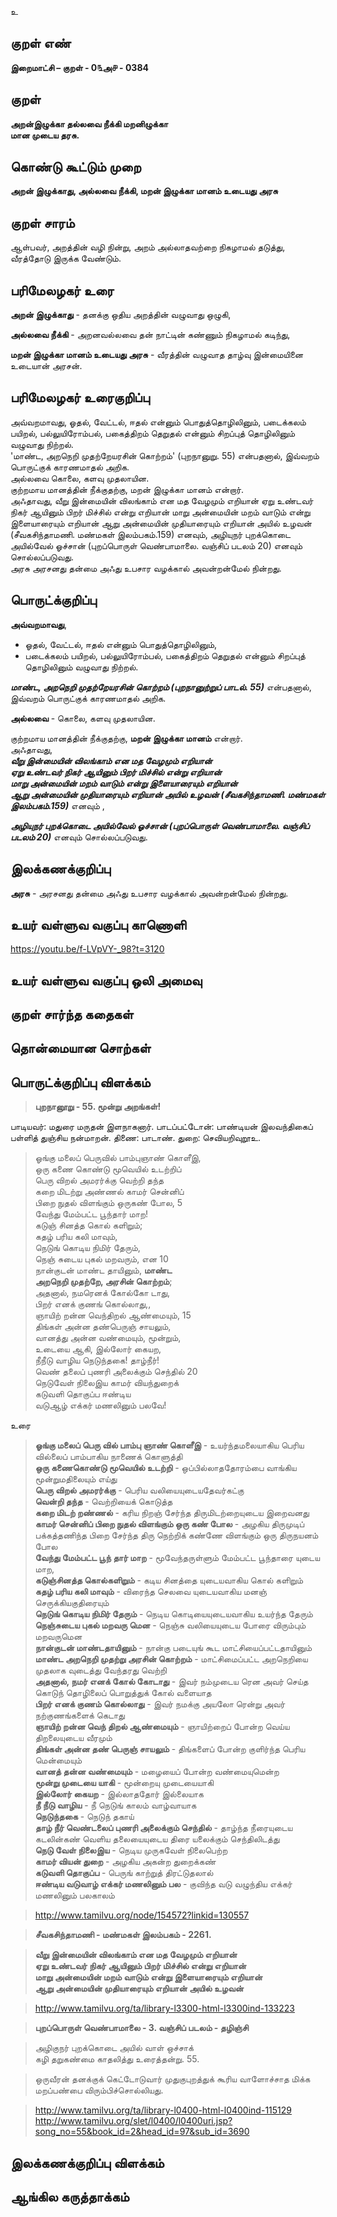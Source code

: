 உ

## குறள் எண் 

**இறைமாட்சி – குறள் - 0௩அ௪ - 0384**  

## குறள் 

**அறன்இழுக்கா தல்லவை நீக்கி மறனிழுக்கா  
மான முடைய தரசு.**

## கொண்டு கூட்டும் முறை

**அறன் இழுக்காது, அல்லவை நீக்கி, மறன் இழுக்கா மானம் உடையது அரசு**

## குறள் சாரம் 

ஆள்பவர், அறத்தின் வழி நின்று, அறம் அல்லாதவற்றை நிகழாமல் தடுத்து, வீரத்தோடு இருக்க வேண்டும்.  

## பரிமேலழகர் உரை

**அறன் இழுக்காது** - தனக்கு ஒதிய அறத்தின் வழுவாது ஒழுகி,  

**அல்லவை நீக்கி** - அறனவல்லவை தன் நாட்டின் கண்ணும் நிகழாமல் கடிந்து,  

**மறன் இழுக்கா மானம் உடையது அரசு** - வீரத்தின் வழுவாத தாழ்வு இன்மையினை உடையான் அரசன்.

## பரிமேலழகர் உரைகுறிப்பு   

அவ்வறமாவது, ஓதல், வேட்டல், ஈதல் என்னும் பொதுத்தொழிலினும், படைக்கலம் பயிறல், பல்லுயிரோம்பல், பகைத்திறம் தெறுதல் என்னும் சிறப்புத் தொழிலினும் வழுவாது நிற்றல்.  
'மாண்ட, அறநெறி முதற்றேயரசின் கொற்றம்' (புறநானுறு. 55) என்பதனால், இவ்வறம் பொருட்குக் காரணமாதல் அறிக.   
அல்லவை கொலை, களவு முதலாயின.  
குற்றமாய மானத்தின் நீக்குதற்கு, மறன் இழுக்கா மானம் என்றார்.  
அஃதாவது, வீறு இன்மையின் விலங்காம் என மத வேழமும் எறியான் ஏறு உண்டவர் நிகர் ஆயினும் பிறர் மிச்சில் என்று எறியான் மாறு அன்மையின் மறம் வாடும் என்று இளையாரையும் எறியான் ஆறு அன்மையின் முதியாரையும் எறியான் அயில் உழவன் (சீவகசிந்தாமணி. மண்மகள் இலம்பகம்.159) எனவும், அழியுநர் புறக்கொடை அயில்வேல் ஓச்சான் (புறப்பொருள் வெண்பாமாலை. வஞ்சிப் படலம்  20) எனவும் சொல்லப்படுவது.  
அரசு அரசனது தன்மை அஃது உபசார வழக்கால் அவன்றன்மேல் நின்றது.    

## பொருட்க்குறிப்பு 

**அவ்வறமாவது**,  
* ஓதல், வேட்டல், ஈதல் என்னும் பொதுத்தொழிலினும்,  
* படைக்கலம் பயிறல், பல்லுயிரோம்பல், பகைத்திறம் தெறுதல் என்னும் சிறப்புத் தொழிலினும் வழுவாது நிற்றல்.  

_**மாண்ட, அறநெறி முதற்றேயரசின் கொற்றம் (புறநானுற்றுப் பாடல். 55)**_ என்பதனால்,  
இவ்வறம் பொருட்குக் காரணமாதல் அறிக.     

**அல்லவை** -  கொலை, களவு முதலாயின.    

குற்றமாய மானத்தின் நீக்குதற்கு, **மறன் இழுக்கா மானம்** என்றார்.  
அஃதாவது,  
_**வீறு இன்மையின் விலங்காம் என மத வேழமும் எறியான்  
ஏறு உண்டவர் நிகர் ஆயினும் பிறர் மிச்சில் என்று எறியான்  
மாறு அன்மையின் மறம் வாடும் என்று இளையாரையும் எறியான்  
ஆறு அன்மையின் முதியாரையும் எறியான் அயில் உழவன் (சீவகசிந்தாமணி. மண்மகள் இலம்பகம்.159)**_ எனவும் ,  

_**அழியுநர் புறக்கொடை அயில்வேல் ஓச்சான் (புறப்பொருள் வெண்பாமாலை. வஞ்சிப் படலம்  20)**_ எனவும் சொல்லப்படுவது.   

## இலக்கணக்குறிப்பு  

**அரசு** - அரசனது தன்மை அஃது உபசார வழக்கால் அவன்றன்மேல் நின்றது.  

## உயர் வள்ளுவ வகுப்பு காணொளி

https://youtu.be/f-LVpVY-_98?t=3120

## உயர் வள்ளுவ வகுப்பு ஒலி அமைவு 

 
## குறள் சார்ந்த கதைகள் 


## தொன்மையான சொற்கள்


## பொருட்க்குறிப்பு விளக்கம்

>**புறநானூறு - 55. மூன்று அறங்கள்!**  

பாடியவர்: மதுரை மருதன் இளநாகனார். பாடப்பட்டோன்: பாண்டியன் இலவந்திகைப் பள்ளித் துஞ்சிய நன்மாறன். திணை: பாடாண். துறை: செவியறிவுறூஉ.  

>ஓங்கு மலைப் பெருவில் பாம்புஞாண் கொளீஇ,  
>ஒரு கணை கொண்டு மூவெயில் உடற்றிப்  
>பெரு விறல் அமரர்க்கு வெற்றி தந்த  
>கறை மிடற்று அண்ணல் காமர் சென்னிப்  
>பிறை நுதல் விளங்கும் ஒருகண் போல, 5  
>வேந்து மேம்பட்ட பூந்தார் மாற!  
>கடுஞ் சினத்த கொல் களிறும்;  
>கதழ் பரிய கலி மாவும்,  
>நெடுங் கொடிய நிமிர் தேரும்,  
>நெஞ் சுடைய புகல் மறவரும், என 10  
>நான்குடன் மாண்ட தாயினும், **மாண்ட  
>அறநெறி முதற்றே, அரசின் கொற்றம்**;  
>அதனால், நமரெனக் கோல்கோ டாது,  
>பிறர் எனக் குணங் கொல்லாது,,  
>ஞாயிற் றன்ன வெந்திறல் ஆண்மையும், 15  
>திங்கள் அன்ன தண்பெருஞ் சாயலும்,  
>வானத்து அன்ன வண்மையும், மூன்றும்,  
>உடையை ஆகி, இல்லோர் கையற,  
>நீநீடு வாழிய நெடுந்தகை! தாழ்நீர்!  
>வெண் தலைப் புணரி அலைக்கும் செந்தில் 	20  
>நெடுவேள் நிலைஇய காமர் வியந்துறைக்  
>கடுவளி தொகுப்ப ஈண்டிய  
>வடுஆழ் எக்கர் மணலினும் பலவே!   

உரை    

>**ஓங்கு மலைப் பெரு வில் பாம்பு ஞாண் கொளீஇ** - உயர்ந்தமலையாகிய பெரிய வில்லைப் பாம்பாகிய நாணைக் கொளுத்தி  
>**ஒரு கணைகொண்டு மூவெயில் உடற்றி** - ஒப்பில்லாததோரம்பை வாங்கிய மூன்றுமதிலையும் எய்து   
>**பெரு விறல் அமரர்க்கு** - பெரிய வலியையுடையதேவர்கட்கு   
>**வென்றி தந்த** - வெற்றியைக் கொடுத்த   
>**கறை மிடற் றண்ணல்** - கரிய நிறஞ் சேர்ந்த திருமிடற்றையுடைய இறைவனது   
>**காமர் சென்னிப் பிறை நுதல் விளங்கும் ஒரு கண் போல** - அழகிய திருமுடிப் பக்கத்தணிந்த பிறை சேர்ந்த திரு நெற்றிக் கண்ணே விளங்கும் ஒரு திருநயனம் போல   
>**வேந்து மேம்பட்ட பூந் தார் மாற** - மூவேந்தருள்ளும் மேம்பட்ட பூந்தாரை யுடைய மாற,   
>**கடுஞ்சினத்த கொல்களிறும்** - கடிய சினத்தை யுடையவாகிய கொல் களிறும்   
>**கதழ் பரிய கலி மாவும்** - விரைந்த செலவை யுடையவாகிய மனஞ் செருக்கியகுதிரையும்   
>**நெடுங் கொடிய நிமிர் தேரும்** - நெடிய கொடியையுடையவாகிய உயர்ந்த தேரும்   
>**நெஞ்சுடைய புகல் மறவரு மென** - நெஞ்சு வலியையுடைய போரை விரும்பும் மறவருமென   
>**நான்குடன் மாண்டதாயினும்** - நான்கு படையுங் கூட மாட்சியைப்பட்டதாயினும்  
>**மாண்ட அறநெறி முதற்று அரசின் கொற்றம்** - மாட்சிமைப்பட்ட அறநெறியை முதலாக வுடைத்து வேந்தரது வெற்றி  
>**அதனால், நமர் எனக் கோல் கோடாது** - இவர் நம்முடைய ரென அவர் செய்த கொடுந் தொழிலைப் பொறுத்துக் கோல் வளையாத  
>**பிறர் எனக் குணம் கொல்லாது** - இவர் நமக்கு அயலோ ரென்று அவர் நற்குணங்களைக் கெடாது   
>**ஞாயிற் றன்ன வெந் திறல் ஆண்மையும்** - ஞாயிற்றைப் போன்ற வெய்ய திறலையுடைய வீரமும்  
>**திங்கள் அன்ன தண் பெருஞ் சாயலும்** - திங்களைப் போன்ற குளிர்ந்த பெரிய மென்மையும்   
>**வானத் தன்ன வண்மையும்** - மழையைப் போன்ற வண்மையுமென்ற   
>**மூன்று முடையை யாகி** - மூன்றையு முடையையாகி   
>**இல்லோர் கையற** - இல்லாததோர் இல்லையாக   
>**நீ நீடு வாழிய** - நீ நெடுங் காலம் வாழ்வாயாக   
>**நெடுந்தகை** - நெடுந் தகாய்    
>**தாழ் நீர் வெண்டலைப் புணரி அலைக்கும் செந்தில்** - தாழ்ந்த நீரையுடைய கடலின்கண் வெளிய தலையையுடைய திரை யலைக்கும் செந்திலிடத்து   
>**நெடு வேள் நிலைஇய** - நெடிய முருகவேள் நிலைபெற்ற   
>**காமர் வியன் துறை** - அழகிய அகன்ற துறைக்கண்   
>**கடுவளி தொகுப்ப** - பெருங் காற்றுத் திரட்டுதலால்   
>**ஈண்டிய வடுவாழ் எக்கர் மணலினும் பல** - குவிந்த வடு வழுந்திய எக்கர் மணலினும் பலகாலம்   

>http://www.tamilvu.org/node/154572?linkid=130557  

>**சீவகசிந்தாமணி - மண்மகள் இலம்பகம் - 2261.** 	

>**வீறு இன்மையின் விலங்காம் என மத வேழமும் எறியான்   
>ஏறு உண்டவர் நிகர் ஆயினும் பிறர் மிச்சில் என்று எறியான்   
>மாறு அன்மையின் மறம் வாடும் என்று இளையாரையும் எறியான்  
>ஆறு அன்மையின் முதியாரையும் எறியான் அயில் உழவன்**  

>http://www.tamilvu.org/ta/library-l3300-html-l3300ind-133223  


>**புறப்பொருள் வெண்பாமாலை - 3. வஞ்சிப் படலம் - தழிஞ்சி**  

>அழிகுநர் புறக்கொடை அயில் வாள் ஒச்சாக்  
>கழி தறுகண்மை காதலித்து உரைத்தன்று. 55.

>ஒருவீரன் தனக்குக் கெட்டோடுவார் முதுகுபுறத்துக் கூரிய வாளோச்சாத மிக்க மறப்பண்பை விரும்பிச்சொல்லியது.

>http://www.tamilvu.org/ta/library-l0400-html-l0400ind-115129  
>http://www.tamilvu.org/slet/l0400/l0400uri.jsp?song_no=55&book_id=2&head_id=97&sub_id=3690


## இலக்கணக்குறிப்பு விளக்கம்


## ஆங்கில கருத்தாக்கம் 


